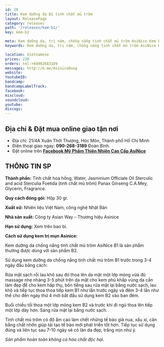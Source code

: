 ```yaml
---
id: 20
title: Kem dưỡng da B1 tinh chất mủ trôm
layout: ReleasePage
category: releases
path: '/releases/kem-b1/'
key: kem-b1

meta: Kem dưỡng da, trị nám, chống nắng tinh chất mủ trôm AsiNice Kem B1
keywords: Kem dưỡng da, trị nám, chống nắng tinh chất mủ trôm AsiNice Kem B1, Phú Quốc Trà Sữa

location: Vietnamese
prices: 220
orders: tel:+84902683189
messages: http://m.me/AsiniceDung
website: 
YoutubeID: 
bandcamp: 
bandcampLabelTrack: 
facebook: 
mixcloud: 
soundcloud: 
youtube: 
discogs: 
---
```


## Địa chỉ & Đặt mua online giao tận nơi

- Địa chỉ:  21/4A Xuân Thới Thượng, Hóc Môn, Thành phố Hồ Chí Minh
- Điện thoại giao ngay: **090-268-3189** Đoàn Bình.
- Đặt online trên [**Facebook Mỹ Phẩm Thiên Nhiên Cao Cấp AsiNice**](https://www.facebook.com/AsiniceDung)


## THÔNG TIN SP

**Thành phần:** Tinh chất hoa hồng, Water, Jasminium Officiale Oil Sterculic and acid Sterculia Foetida (tinh chất mủ trôm) Panax Ginseng C.A.Mey, Glycerin, Fragrance.

**Quy cách đóng gói:** Hộp 30 gr.

**Xuất xứ:** Nhiên liệu Việt Nam, công nghệ Nhật Bản

**Nhà sản xuất:** Công ty Asian Way – Thương hiệu Asinice 

**Hạn sử dụng:** Xem trên bao bì.

**Cách sử dụng kem trị mụn Asinice:**

Kem dưỡng da chống nắng tinh chất mủ trôm AsiNice B1 là sản phẩm thường được dùng với sản phẩm B2.

Sử dụng kem dưỡng da chống nắng tinh chất mủ trôm B1 trước trong 3-4 ngày đầu bằng cách:

Rửa mặt sạch rồi lau khô sau đó thoa lên da mặt một lớp mỏng vừa đủ massage nhẹ nhàng 3-5 phút trên da mặt cho kem phủ khắp vùng da cần làm đẹp để cho kem hấp thụ, bốn tiếng sau rửa mặt lại bằng nước sạch, lau khô và tiếp tục thoa thoa tiếp kem B1 như lần trước ngày và đêm 3-4 lần như thế cho đến ngày thứ 4 mới bắt đầu sử dụng kem B2 vào ban đêm.

Buổi chiều tối thoa một lớp mỏng kem B2 và trước khi đi ngủ thoa lên tiếp một lớp dày hơn. Sáng rửa mặt lại bằng nước sạch.

Tinh chất mủ trôm có độ ẩm cao làm chết những tế bào già nua, xấu xí, cân bằng chất nhờn giúp tái tạo tế bào mới phát triển tốt hơn. Tiếp tục sử dụng đúng và liên tục sau 7-10 ngày sẽ có làn da đẹp, trắng mịn như ý.

*Sản phẩm hoàn toàn không có hóa chất độc hại.*